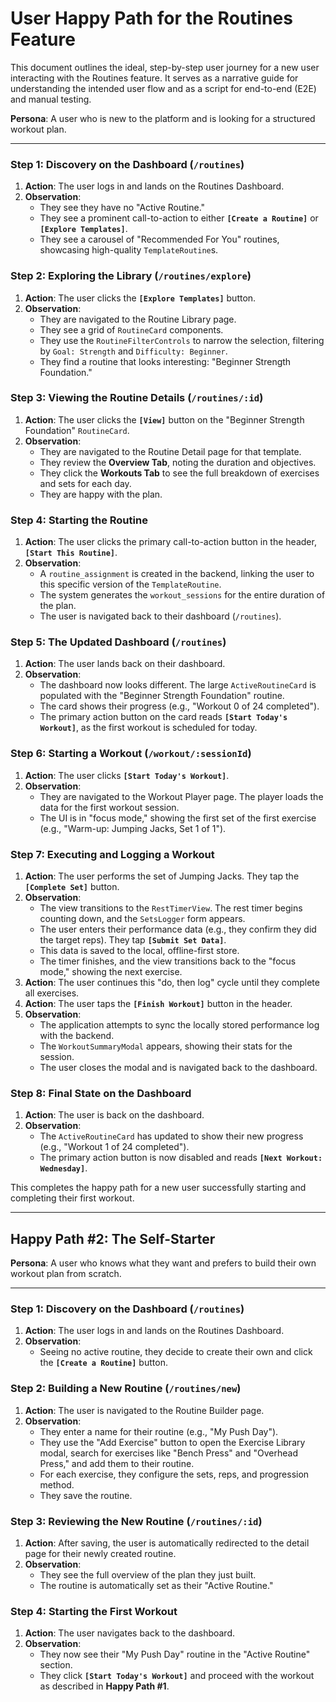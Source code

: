 # User Happy Path for the Routines Feature

This document outlines the ideal, step-by-step user journey for a new user interacting with the Routines feature. It serves as a narrative guide for understanding the intended user flow and as a script for end-to-end (E2E) and manual testing.

**Persona**: A user who is new to the platform and is looking for a structured workout plan.

---

### **Step 1: Discovery on the Dashboard (`/routines`)**

1.  **Action**: The user logs in and lands on the Routines Dashboard.
2.  **Observation**:
    - They see they have no "Active Routine."
    - They see a prominent call-to-action to either **`[Create a Routine]`** or **`[Explore Templates]`**.
    - They see a carousel of "Recommended For You" routines, showcasing high-quality `TemplateRoutine`s.

### **Step 2: Exploring the Library (`/routines/explore`)**

1.  **Action**: The user clicks the **`[Explore Templates]`** button.
2.  **Observation**:
    - They are navigated to the Routine Library page.
    - They see a grid of `RoutineCard` components.
    - They use the `RoutineFilterControls` to narrow the selection, filtering by `Goal: Strength` and `Difficulty: Beginner`.
    - They find a routine that looks interesting: "Beginner Strength Foundation."

### **Step 3: Viewing the Routine Details (`/routines/:id`)**

1.  **Action**: The user clicks the **`[View]`** button on the "Beginner Strength Foundation" `RoutineCard`.
2.  **Observation**:
    - They are navigated to the Routine Detail page for that template.
    - They review the **Overview Tab**, noting the duration and objectives.
    - They click the **Workouts Tab** to see the full breakdown of exercises and sets for each day.
    - They are happy with the plan.

### **Step 4: Starting the Routine**

1.  **Action**: The user clicks the primary call-to-action button in the header, **`[Start This Routine]`**.
2.  **Observation**:
    - A `routine_assignment` is created in the backend, linking the user to this specific version of the `TemplateRoutine`.
    - The system generates the `workout_sessions` for the entire duration of the plan.
    - The user is navigated back to their dashboard (`/routines`).

### **Step 5: The Updated Dashboard (`/routines`)**

1.  **Action**: The user lands back on their dashboard.
2.  **Observation**:
    - The dashboard now looks different. The large `ActiveRoutineCard` is populated with the "Beginner Strength Foundation" routine.
    - The card shows their progress (e.g., "Workout 0 of 24 completed").
    - The primary action button on the card reads **`[Start Today's Workout]`**, as the first workout is scheduled for today.

### **Step 6: Starting a Workout (`/workout/:sessionId`)**

1.  **Action**: The user clicks **`[Start Today's Workout]`**.
2.  **Observation**:
    - They are navigated to the Workout Player page. The player loads the data for the first workout session.
    - The UI is in "focus mode," showing the first set of the first exercise (e.g., "Warm-up: Jumping Jacks, Set 1 of 1").

### **Step 7: Executing and Logging a Workout**

1.  **Action**: The user performs the set of Jumping Jacks. They tap the **`[Complete Set]`** button.
2.  **Observation**:
    - The view transitions to the `RestTimerView`. The rest timer begins counting down, and the `SetsLogger` form appears.
    - The user enters their performance data (e.g., they confirm they did the target reps). They tap **`[Submit Set Data]`**.
    - This data is saved to the local, offline-first store.
    - The timer finishes, and the view transitions back to the "focus mode," showing the next exercise.
3.  **Action**: The user continues this "do, then log" cycle until they complete all exercises.
4.  **Action**: The user taps the **`[Finish Workout]`** button in the header.
5.  **Observation**:
    - The application attempts to sync the locally stored performance log with the backend.
    - The `WorkoutSummaryModal` appears, showing their stats for the session.
    - The user closes the modal and is navigated back to the dashboard.

### **Step 8: Final State on the Dashboard**

1.  **Action**: The user is back on the dashboard.
2.  **Observation**:
    - The `ActiveRoutineCard` has updated to show their new progress (e.g., "Workout 1 of 24 completed").
    - The primary action button is now disabled and reads **`[Next Workout: Wednesday]`**.

This completes the happy path for a new user successfully starting and completing their first workout.

---

## Happy Path #2: The Self-Starter

**Persona**: A user who knows what they want and prefers to build their own workout plan from scratch.

---

### **Step 1: Discovery on the Dashboard (`/routines`)**

1.  **Action**: The user logs in and lands on the Routines Dashboard.
2.  **Observation**:
    - Seeing no active routine, they decide to create their own and click the **`[Create a Routine]`** button.

### **Step 2: Building a New Routine (`/routines/new`)**

1.  **Action**: The user is navigated to the Routine Builder page.
2.  **Observation**:
    - They enter a name for their routine (e.g., "My Push Day").
    - They use the "Add Exercise" button to open the Exercise Library modal, search for exercises like "Bench Press" and "Overhead Press," and add them to their routine.
    - For each exercise, they configure the sets, reps, and progression method.
    - They save the routine.

### **Step 3: Reviewing the New Routine (`/routines/:id`)**

1.  **Action**: After saving, the user is automatically redirected to the detail page for their newly created routine.
2.  **Observation**:
    - They see the full overview of the plan they just built.
    - The routine is automatically set as their "Active Routine."

### **Step 4: Starting the First Workout**

1.  **Action**: The user navigates back to the dashboard.
2.  **Observation**:
    - They now see their "My Push Day" routine in the "Active Routine" section.
    - They click **`[Start Today's Workout]`** and proceed with the workout as described in **Happy Path #1**.
